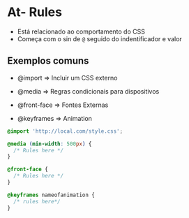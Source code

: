 # At- Rules

- Está relacionado ao comportamento do CSS
- Começa com o sin de `@` seguido do indentificador e valor

## Exemplos comuns

- @import => Incluir um CSS externo

- @media => Regras condicionais para dispositivos

- @front-face => Fontes Externas

- @keyframes => Animation

```css
@import 'http://local.com/style.css';

@media (min-width: 500px) {
  /* Rules here */
}

@front-face {
  /* Rules here */
}

@keyframes nameofanimation {
  /* rules here*/
}
```
